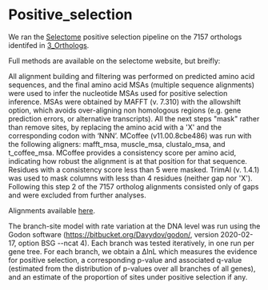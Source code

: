 # Positive_selection


We ran the [Selectome](https://selectome.org/timema) positive selection pipeline on the 7157 orthologs identifed in [3_Orthologs](../3_Orthologs). 

Full methods are available on the selectome website, but breifly:

All alignment building and filtering was performed on predicted amino acid sequences, and the final amino acid MSAs (multiple sequence alignments) were used to infer the nucleotide MSAs used for positive selection inference. MSAs were obtained by MAFFT (v. 7.310) with the allowshift option, which avoids over-aligning non homologous regions (e.g. gene prediction errors, or alternative transcripts). All the next steps "mask" rather than remove sites, by replacing the amino acid with a 'X' and the corresponding codon with ‘NNN’. MCoffee (v11.00.8cbe486)  was run with the following aligners: mafft_msa, muscle_msa, clustalo_msa, and t_coffee_msa. MCoffee provides a consistency score per amino acid, indicating how robust the alignment is at that position for that sequence. Residues with a consistency score less than 5 were masked. TrimAl (v. 1.4.1) was used to mask columns with less than 4 residues (neither gap nor 'X'). Following this step 2 of the 7157 ortholog alignments consisted only of gaps and were excluded from further analyses. 

Alignments available [here](https://selectome.org/timema/download).

The branch-site model with rate variation at the DNA level was run using the Godon software (https://bitbucket.org/Davydov/godon/, version 2020-02-17, option BSG --ncat 4). Each branch was tested iteratively, in one run per gene tree. For each branch, we obtain a ΔlnL which measures the evidence for positive selection, a corresponding p-value and associated q-value (estimated from the distribution of p-values over all branches of all genes), and an estimate of the proportion of sites under positive selection if any.



